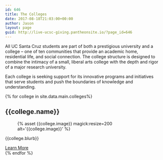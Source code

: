 ```yaml
---
id: 646
title: The Colleges
date: 2017-08-18T21:03:00+00:00
author: Jason
layout: page
guid: http://live-ucsc-giving.pantheonsite.io/?page_id=646
---
```

All UC Santa Cruz students are part of both a prestigious university and a college – one of ten communities that provide an academic home, residential life, and social connection. The college structure is designed to combine the intimacy of a small, liberal arts college with the depth and rigor of a major research university.

Each college is seeking support for its innovative programs and initiatives that serve students and push the boundaries of knowledge and understanding.

 {% for college in site.data.main.colleges%}
 <div class="the-colleges">
 <h2 class="college-name">{{college.name}}</h2>
 <figure class="college-thumb">
{% asset {{college.image}} magick:resize=200 alt='{{college.image}}' %}</figure>
<p class="college-blurb">{{college.blurb}}</p>
 <a href="{{ college.link }}" class="blue-pill">Learn More</a></div>{% endfor %}
